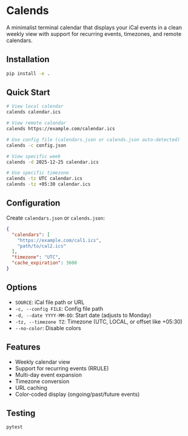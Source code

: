 # Calends

A minimalist terminal calendar that displays your iCal events in a clean weekly view with support for recurring events, timezones, and remote calendars.

## Installation

```bash
pip install -e .
```

## Quick Start

```bash
# View local calendar
calends calendar.ics

# View remote calendar
calends https://example.com/calendar.ics

# Use config file (calendars.json or calends.json auto-detected)
calends -c config.json

# View specific week
calends -d 2025-12-25 calendar.ics

# Use specific timezone
calends -tz UTC calendar.ics
calends -tz +05:30 calendar.ics
```

## Configuration

Create `calendars.json` or `calends.json`:

```json
{
  "calendars": [
    "https://example.com/cal1.ics",
    "path/to/cal2.ics"
  ],
  "timezone": "UTC",
  "cache_expiration": 3600
}
```

## Options

- `SOURCE`: iCal file path or URL
- `-c, --config FILE`: Config file path
- `-d, --date YYYY-MM-DD`: Start date (adjusts to Monday)
- `-tz, --timezone TZ`: Timezone (UTC, LOCAL, or offset like +05:30)
- `--no-color`: Disable colors

## Features

- Weekly calendar view
- Support for recurring events (RRULE)
- Multi-day event expansion
- Timezone conversion
- URL caching
- Color-coded display (ongoing/past/future events)

## Testing

```bash
pytest
```
